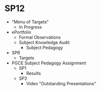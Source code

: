 SP12
====

* "Menu of Targets"
    * In Progress
* ePortfolio
    * Formal Observations
    * Subject Knowledge Audit
        * Subject Pedagogy
* SPR
    * Targets
* PGCE Subject Pedagogy Assignment
    * SP1
        * Results
    * SP2
        * Video "Outstanding Presentations"


